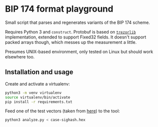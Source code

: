 # BIP 174 format playground

Small script that parses and regenerates variants of the BIP 174 scheme.

Requires Python 3 and `construct`. Protobuf is based on
[`trezorlib`](https://github.com/trezor/python-trezor) implementation,
extended to support Fixed32 fields. It doesn't support packed arrays
though, which messes up the measurement a little.

Presumes UNIX-based environment, only tested on Linux but should
work elsewhere too.

## Installation and usage

Create and activate a virtualenv:
```sh
python3 -m venv virtualenv
source virtualenv/bin/activate
pip install -r requirements.txt
```

Feed one of the test vectors (taken from [here](https://github.com/achow101/bips/blob/bip174-rev/bip-0174.mediawiki#Specification)) to the tool:
```sh
python3 analyze.py < case-sighash.hex
```
